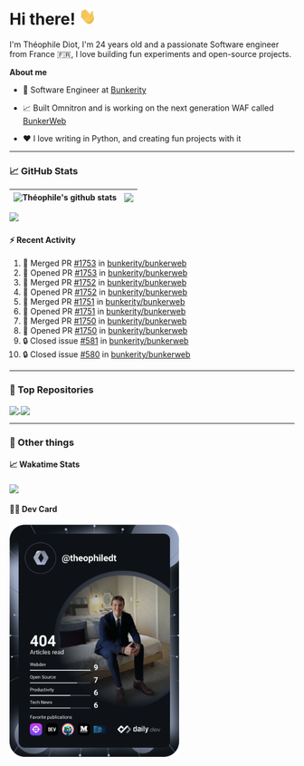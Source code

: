 # Hi there! <img src="./wave.gif" width="30px" height="30px" />

I'm Théophile Diot, I'm 24 years old and a passionate Software engineer from France 🇫🇷, I love building fun experiments and open-source projects.

**About me**

- 💼 Software Engineer at [Bunkerity](https://www.bunkerity.com/)

- 📈 Built Omnitron and is working on the next generation WAF called [BunkerWeb](https://www.bunkerweb.io)

- ❤️ I love writing in Python, and creating fun projects with it

---

### 📈 GitHub Stats

| <img align="center" src="https://github-readme-stats.vercel.app/api?username=TheophileDiot&show_icons=true&include_all_commits=true&theme=algolia&hide_border=true&rank_icon=github" alt="Théophile's github stats" /> | <img align="center" src="https://github-readme-stats.vercel.app/api/top-langs/?username=TheophileDiot&layout=compact&theme=algolia&hide_border=true" /> |
| ---------------------------------------------------------------------------------------------------------------------------------------------------------------------------------------------------------------------- | ------------------------------------------------------------------------------------------------------------------------------------------------------- |

![](https://github-readme-activity-graph.vercel.app/graph?username=TheophileDiot&theme=tokyo-night)

#### :zap: Recent Activity

<!--START_SECTION:activity-->
1. 🎉 Merged PR [#1753](https://github.com/bunkerity/bunkerweb/pull/1753) in [bunkerity/bunkerweb](https://github.com/bunkerity/bunkerweb)
2. 💪 Opened PR [#1753](https://github.com/bunkerity/bunkerweb/pull/1753) in [bunkerity/bunkerweb](https://github.com/bunkerity/bunkerweb)
3. 🎉 Merged PR [#1752](https://github.com/bunkerity/bunkerweb/pull/1752) in [bunkerity/bunkerweb](https://github.com/bunkerity/bunkerweb)
4. 💪 Opened PR [#1752](https://github.com/bunkerity/bunkerweb/pull/1752) in [bunkerity/bunkerweb](https://github.com/bunkerity/bunkerweb)
5. 🎉 Merged PR [#1751](https://github.com/bunkerity/bunkerweb/pull/1751) in [bunkerity/bunkerweb](https://github.com/bunkerity/bunkerweb)
6. 💪 Opened PR [#1751](https://github.com/bunkerity/bunkerweb/pull/1751) in [bunkerity/bunkerweb](https://github.com/bunkerity/bunkerweb)
7. 🎉 Merged PR [#1750](https://github.com/bunkerity/bunkerweb/pull/1750) in [bunkerity/bunkerweb](https://github.com/bunkerity/bunkerweb)
8. 💪 Opened PR [#1750](https://github.com/bunkerity/bunkerweb/pull/1750) in [bunkerity/bunkerweb](https://github.com/bunkerity/bunkerweb)
9. 🔒 Closed issue [#581](https://github.com/bunkerity/bunkerweb/issues/581) in [bunkerity/bunkerweb](https://github.com/bunkerity/bunkerweb)
10. 🔒 Closed issue [#580](https://github.com/bunkerity/bunkerweb/issues/580) in [bunkerity/bunkerweb](https://github.com/bunkerity/bunkerweb)
<!--END_SECTION:activity-->

---

### 🔧 Top Repositories

<a href="https://github.com/bunkerity/bunkerweb">
  <img align="center" src="https://github-readme-stats.vercel.app/api/pin/?username=Bunkerity&repo=bunkerweb&theme=algolia" />
</a>
<a href="https://github.com/TheophileDiot/Omnitron">
  <img align="center" src="https://github-readme-stats.vercel.app/api/pin/?username=TheophileDiot&repo=Omnitron&theme=algolia" />
</a>

---

### 🎉 Other things

#### 📈 Wakatime Stats

<a href="https://wakatime.com/@theophile_bunkerity">
  <img align="center" src="https://github-readme-stats.vercel.app/api/wakatime?username=3aa5ce41-c253-43d9-8441-a721e446a45f&layout=compact&theme=algolia" />
</a>

#### 👨‍💻 Dev Card

<a href="https://app.daily.dev/TheophileDt">
  <img src="./devcard.svg" width="300" alt="Théophile Diot's Dev Card"/>
</a>
